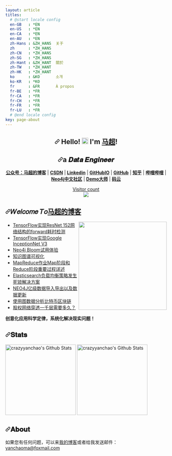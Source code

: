 ```yaml
---
layout: article
titles:
  # @start locale config
  en-GB   : *EN
  en-US   : *EN
  en-CA   : *EN
  en-AU   : *EN
  zh-Hans : &ZH_HANS  关于
  zh      : *ZH_HANS
  zh-CN   : *ZH_HANS
  zh-SG   : *ZH_HANS
  zh-Hant : &ZH_HANT  關於
  zh-TW   : *ZH_HANT
  zh-HK   : *ZH_HANT
  ko      : &KO       소개
  ko-KR   : *KO
  fr      : &FR       À propos
  fr-BE   : *FR
  fr-CA   : *FR
  fr-CH   : *FR
  fr-FR   : *FR
  fr-LU   : *FR
  # @end locale config
key: page-about
---
```


<article class="markdown-body entry-content container-lg f5" itemprop="text"><h1 align="center" dir="auto"><a id="user-content--hello---im-马超" class="anchor" aria-hidden="true" href="#-hello---im-马超"><svg class="octicon octicon-link" viewBox="0 0 16 16" version="1.1" width="16" height="16" aria-hidden="true"><path fill-rule="evenodd" d="M7.775 3.275a.75.75 0 001.06 1.06l1.25-1.25a2 2 0 112.83 2.83l-2.5 2.5a2 2 0 01-2.83 0 .75.75 0 00-1.06 1.06 3.5 3.5 0 004.95 0l2.5-2.5a3.5 3.5 0 00-4.95-4.95l-1.25 1.25zm-4.69 9.64a2 2 0 010-2.83l2.5-2.5a2 2 0 012.83 0 .75.75 0 001.06-1.06 3.5 3.5 0 00-4.95 0l-2.5 2.5a3.5 3.5 0 004.95 4.95l1.25-1.25a.75.75 0 00-1.06-1.06l-1.25 1.25a2 2 0 01-2.83 0z"></path></svg></a> Hello! <g-emoji class="g-emoji" alias="wave" fallback-src="https://github.githubassets.com/images/icons/emoji/unicode/1f44b.png"><img class="emoji" alt="wave" height="20" width="20" src="https://github.githubassets.com/images/icons/emoji/unicode/1f44b.png"></g-emoji>  I'm <a href="https://github.com/crazyyanchao">马超</a>!</h1>
<h1 align="center" dir="auto"><a id="user-content-a-𝑫𝒂𝒕𝒂-𝑬𝒏𝒈𝒊𝒏𝒆𝒆𝒓--" class="anchor" aria-hidden="true" href="#a-𝑫𝒂𝒕𝒂-𝑬𝒏𝒈𝒊𝒏𝒆𝒆𝒓--"><svg class="octicon octicon-link" viewBox="0 0 16 16" version="1.1" width="16" height="16" aria-hidden="true"><path fill-rule="evenodd" d="M7.775 3.275a.75.75 0 001.06 1.06l1.25-1.25a2 2 0 112.83 2.83l-2.5 2.5a2 2 0 01-2.83 0 .75.75 0 00-1.06 1.06 3.5 3.5 0 004.95 0l2.5-2.5a3.5 3.5 0 00-4.95-4.95l-1.25 1.25zm-4.69 9.64a2 2 0 010-2.83l2.5-2.5a2 2 0 012.83 0 .75.75 0 001.06-1.06 3.5 3.5 0 00-4.95 0l-2.5 2.5a3.5 3.5 0 004.95 4.95l1.25-1.25a.75.75 0 00-1.06-1.06l-1.25 1.25a2 2 0 01-2.83 0z"></path></svg></a>a 𝑫𝒂𝒕𝒂 𝑬𝒏𝒈𝒊𝒏𝒆𝒆𝒓  </h1>
<p align="center" dir="auto">
  <strong><a href="https://raw.githubusercontent.com/crazyyanchao/blog/master/images/wechat.gif" rel="nofollow">公众号：马超的博客</a></strong> |
  <strong><a href="https://yc-ma.blog.csdn.net" rel="nofollow">CSDN</a></strong> |
  <strong><a href="https://www.linkedin.com/in/yanchao-ma-0624b3b7/" rel="nofollow">Linkedin</a></strong> |
  <strong><a href="https://crazyyanchao.github.io/blog" rel="nofollow">GitHubIO</a></strong>  |
  <strong><a href="https://github.com/crazyyanchao">GitHub</a></strong>  |
  <strong><a href="https://www.zhihu.com/people/YanchaoMa" rel="nofollow">知乎</a></strong>  |
  <strong><a href="https://space.bilibili.com/44763375" rel="nofollow">哔哩哔哩</a></strong>  |
  <strong><a href="http://neo4j.com.cn/user/crazyyanchao" rel="nofollow">Neo4j中文社区</a></strong>  |
  <strong><a href="http://www.demodashi.com/demo/13181.html" rel="nofollow">Demo大师</a></strong>  |
  <strong><a href="https://gitee.com/yc-ma" rel="nofollow">码云</a></strong>
</p>
<p dir="auto"><a href="https://raw.githubusercontent.com/crazyyanchao/blog/master/images/wechat.gif" rel="nofollow"></a></p><p align="center" dir="auto"><a href="https://raw.githubusercontent.com/crazyyanchao/blog/master/images/wechat.gif" rel="nofollow"> Visitor count<br> <img src="https://camo.githubusercontent.com/27498ce046c5bd35b8cddfb8f97df319d388b5becf85f76d76dccb8636c585df/68747470733a2f2f70726f66696c652d636f756e7465722e676c697463682e6d652f6372617a7979616e6368616f2f636f756e742e737667" data-canonical-src="https://profile-counter.glitch.me/crazyyanchao/count.svg" style="max-width: 100%;"></a></p>
<h1 dir="auto"><a id="user-content-𝑊𝑒𝑙𝑐𝑜𝑚𝑒-𝑇𝑜马超的博客" class="anchor" aria-hidden="true" href="#𝑊𝑒𝑙𝑐𝑜𝑚𝑒-𝑇𝑜马超的博客"><svg class="octicon octicon-link" viewBox="0 0 16 16" version="1.1" width="16" height="16" aria-hidden="true"><path fill-rule="evenodd" d="M7.775 3.275a.75.75 0 001.06 1.06l1.25-1.25a2 2 0 112.83 2.83l-2.5 2.5a2 2 0 01-2.83 0 .75.75 0 00-1.06 1.06 3.5 3.5 0 004.95 0l2.5-2.5a3.5 3.5 0 00-4.95-4.95l-1.25 1.25zm-4.69 9.64a2 2 0 010-2.83l2.5-2.5a2 2 0 012.83 0 .75.75 0 001.06-1.06 3.5 3.5 0 00-4.95 0l-2.5 2.5a3.5 3.5 0 004.95 4.95l1.25-1.25a.75.75 0 00-1.06-1.06l-1.25 1.25a2 2 0 01-2.83 0z"></path></svg></a>𝑊𝑒𝑙𝑐𝑜𝑚𝑒 𝑇𝑜<a href="https://raw.githubusercontent.com/crazyyanchao/blog/master/images/wechat.gif" rel="nofollow">马超的博客</a></h1>
<p dir="auto"><a href="https://alili.tech" rel="nofollow"><img src="https://camo.githubusercontent.com/2309797487e5e969659a3b545c96151807b04120a9cc2985f632ec94ba00c9f3/68747470733a2f2f6d656469612e67697068792e636f6d2f6d656469612f53576f536b4e36447854737a71494b4571762f67697068792e676966" align="right" height="275" data-canonical-src="https://media.giphy.com/media/SWoSkN6DxTszqIKEqv/giphy.gif" style="max-width: 100%;"></a></p>
<ul dir="auto">
<li><a href="https://yc-ma.blog.csdn.net/article/details/65452735" rel="nofollow">TensorFlow实现ResNet 152网络结构的forward耗时检测</a></li>
<li><a href="https://yc-ma.blog.csdn.net/article/details/65451916" rel="nofollow">TensorFlow实现Google InceptionNet V3</a></li>
<li><a href="https://yc-ma.blog.csdn.net/article/details/81320171" rel="nofollow">Neo4j Bloom试用体验</a></li>
<li><a href="https://yc-ma.blog.csdn.net/article/details/80328423" rel="nofollow">知识图谱可视化</a></li>
<li><a href="https://yc-ma.blog.csdn.net/article/details/51390804" rel="nofollow">MapReduce作业Map阶段和Reduce阶段重要过程详述</a></li>
<li><a href="https://yc-ma.blog.csdn.net/article/details/91896841" rel="nofollow">Elasticsearch负载均衡策略发生死锁解决方案</a></li>
<li><a href="https://yc-ma.blog.csdn.net/article/details/83589953" rel="nofollow">NEO4J亿级数据导入导出以及数据更新</a></li>
<li><a href="https://yc-ma.blog.csdn.net/article/details/119703004" rel="nofollow">使用图数据分析比特币区块链</a></li>
<li><a href="https://blog.csdn.net/superman_xxx/article/details/117339393" rel="nofollow">股权网络穿透一千层需要多久？</a></li>
</ul>
<p dir="auto"><strong>创意化应用科学定律，系统化解决现实问题！</strong></p>
<h2 dir="auto"><a id="user-content-𝐒𝐭𝐚𝐭𝐬" class="anchor" aria-hidden="true" href="#𝐒𝐭𝐚𝐭𝐬"><svg class="octicon octicon-link" viewBox="0 0 16 16" version="1.1" width="16" height="16" aria-hidden="true"><path fill-rule="evenodd" d="M7.775 3.275a.75.75 0 001.06 1.06l1.25-1.25a2 2 0 112.83 2.83l-2.5 2.5a2 2 0 01-2.83 0 .75.75 0 00-1.06 1.06 3.5 3.5 0 004.95 0l2.5-2.5a3.5 3.5 0 00-4.95-4.95l-1.25 1.25zm-4.69 9.64a2 2 0 010-2.83l2.5-2.5a2 2 0 012.83 0 .75.75 0 001.06-1.06 3.5 3.5 0 00-4.95 0l-2.5 2.5a3.5 3.5 0 004.95 4.95l1.25-1.25a.75.75 0 00-1.06-1.06l-1.25 1.25a2 2 0 01-2.83 0z"></path></svg></a>𝐒𝐭𝐚𝐭𝐬</h2>
<p align="left" dir="auto">
<a target="_blank" rel="noopener noreferrer" href="https://camo.githubusercontent.com/c28e4d201692a458162fb8ac999537345bddd5ba0b5d34d4d4ae54166e740fc9/68747470733a2f2f6769746875622d726561646d652d73746174732e76657263656c2e6170702f6170693f757365726e616d653d6372617a7979616e6368616f2673686f775f69636f6e733d7472756526696e636c7564655f616c6c5f636f6d6d6974733d74727565"><img alt="crazyyanchao's Github Stats" height="220" src="https://camo.githubusercontent.com/c28e4d201692a458162fb8ac999537345bddd5ba0b5d34d4d4ae54166e740fc9/68747470733a2f2f6769746875622d726561646d652d73746174732e76657263656c2e6170702f6170693f757365726e616d653d6372617a7979616e6368616f2673686f775f69636f6e733d7472756526696e636c7564655f616c6c5f636f6d6d6974733d74727565" data-canonical-src="https://github-readme-stats.vercel.app/api?username=crazyyanchao&amp;show_icons=true&amp;include_all_commits=true" style="max-width: 100%;"></a>
<a target="_blank" rel="noopener noreferrer" href="https://camo.githubusercontent.com/94014d67034f01cd8bf056711327c81b0fd625ca41f03afcd9ed5feb85128491/68747470733a2f2f6769746875622d726561646d652d73746174732e76657263656c2e6170702f6170692f746f702d6c616e67732f3f757365726e616d653d6372617a7979616e6368616f"><img alt="crazyyanchao's Github Stats" height="220" src="https://camo.githubusercontent.com/94014d67034f01cd8bf056711327c81b0fd625ca41f03afcd9ed5feb85128491/68747470733a2f2f6769746875622d726561646d652d73746174732e76657263656c2e6170702f6170692f746f702d6c616e67732f3f757365726e616d653d6372617a7979616e6368616f" data-canonical-src="https://github-readme-stats.vercel.app/api/top-langs/?username=crazyyanchao" style="max-width: 100%;"></a>
</p>
<h2 dir="auto"><a id="user-content-𝐀𝐛𝐨𝐮𝐭" class="anchor" aria-hidden="true" href="#𝐀𝐛𝐨𝐮𝐭"><svg class="octicon octicon-link" viewBox="0 0 16 16" version="1.1" width="16" height="16" aria-hidden="true"><path fill-rule="evenodd" d="M7.775 3.275a.75.75 0 001.06 1.06l1.25-1.25a2 2 0 112.83 2.83l-2.5 2.5a2 2 0 01-2.83 0 .75.75 0 00-1.06 1.06 3.5 3.5 0 004.95 0l2.5-2.5a3.5 3.5 0 00-4.95-4.95l-1.25 1.25zm-4.69 9.64a2 2 0 010-2.83l2.5-2.5a2 2 0 012.83 0 .75.75 0 001.06-1.06 3.5 3.5 0 00-4.95 0l-2.5 2.5a3.5 3.5 0 004.95 4.95l1.25-1.25a.75.75 0 00-1.06-1.06l-1.25 1.25a2 2 0 01-2.83 0z"></path></svg></a>𝐀𝐛𝐨𝐮𝐭</h2>
<p dir="auto">如果您有任何问题，可以来<a href="https://raw.githubusercontent.com/crazyyanchao/blog/master/images/wechat.gif" rel="nofollow">我的博客</a>或者给我发送邮件：<a href="https://mail.qq.com/" rel="nofollow">yanchaoma@foxmail.com</a></p>
</article>
